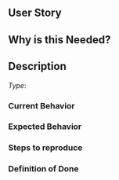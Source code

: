 ## User Story

[comment]: # (As a <user type>, I want to <task> so that <goal>.)

## Why is this Needed?

[comment]: # (Describe the problem and why this task is needed. Provide a description of the current state, what you would like to happen, and what actually happened)

## Description

[comment]: # (Feature or Bug? eg. Type: Bug)
*Type*:

### Current Behavior

[comment]: # (Describe what actually happened.)

### Expected Behavior

[comment]: # (Describe what you expected to happen.)

### Steps to reproduce

[comment]: # (Describe how we can replicate the bug step by step.)

### Definition of Done

[comment]: # (Any other information that would be useful, bullets are helpful.)
